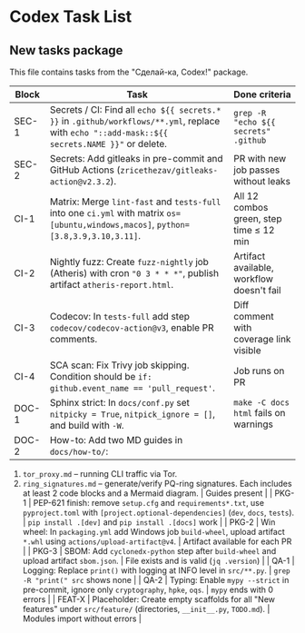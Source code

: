 # Codex Task List

## New tasks package

This file contains tasks from the "Сделай-ка, Codex!" package.

| Block | Task | Done criteria |
| --- | --- | --- |
| SEC-1 | Secrets / CI: Find all `echo ${{ secrets.* }}` in `.github/workflows/**.yml`, replace with `echo "::add-mask::${{ secrets.NAME }}"` or delete. | `grep -R "echo ${{ secrets" .github` |
| SEC-2 | Secrets: Add gitleaks in pre-commit and GitHub Actions (`zricethezav/gitleaks-action@v2.3.2`). | PR with new job passes without leaks |
| CI-1 | Matrix: Merge `lint-fast` and `tests-full` into one `ci.yml` with matrix `os=[ubuntu,windows,macos]`, `python=[3.8,3.9,3.10,3.11]`. | All 12 combos green, step time ≤ 12 min |
| CI-2 | Nightly fuzz: Create `fuzz-nightly` job (Atheris) with cron `"0 3 * * *"`, publish artifact `atheris-report.html`. | Artifact available, workflow doesn't fail |
| CI-3 | Codecov: In `tests-full` add step `codecov/codecov-action@v3`, enable PR comments. | Diff comment with coverage link visible |
| CI-4 | SCA scan: Fix Trivy job skipping. Condition should be `if: github.event_name == 'pull_request'`. | Job runs on PR |
| DOC-1 | Sphinx strict: In `docs/conf.py` set `nitpicky = True`, `nitpick_ignore = []`, and build with `-W`. | `make -C docs html` fails on warnings |
| DOC-2 | How-to: Add two MD guides in `docs/how-to/`:
 1. `tor_proxy.md` – running CLI traffic via Tor.
 2. `ring_signatures.md` – generate/verify PQ-ring signatures.
 Each includes at least 2 code blocks and a Mermaid diagram. | Guides present |
| PKG-1 | PEP-621 finish: remove `setup.cfg` and `requirements*.txt`, use `pyproject.toml` with `[project.optional-dependencies]` (`dev`, `docs`, `tests`). | `pip install .[dev]` and `pip install .[docs]` work |
| PKG-2 | Win wheel: In `packaging.yml` add Windows job `build-wheel`, upload artifact `*.whl` using `actions/upload-artifact@v4`. | Artifact available for each PR |
| PKG-3 | SBOM: Add `cyclonedx-python` step after `build-wheel` and upload artifact `sbom.json`. | File exists and is valid (`jq .version`) |
| QA-1 | Logging: Replace `print()` with logging at INFO level in `src/**.py`. | `grep -R "print(" src` shows none |
| QA-2 | Typing: Enable `mypy --strict` in pre-commit, ignore only `cryptography`, `hpke`, `oqs`. | `mypy` ends with 0 errors |
| FEAT-X | Placeholder: Create empty scaffolds for all "New features" under `src/feature/` (directories, `__init__.py`, `TODO.md`). | Modules import without errors |

